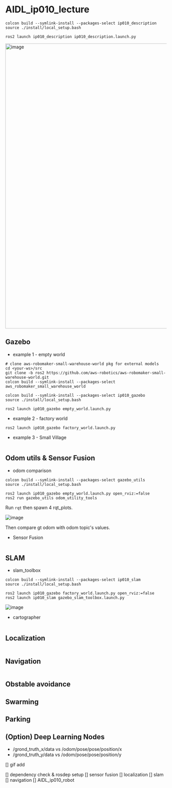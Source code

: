 # AIDL_ip010_lecture

```
colcon build --symlink-install --packages-select ip010_description
source ./install/local_setup.bash

ros2 launch ip010_description ip010_description.launch.py
```

<img width="886" alt="image" src="https://user-images.githubusercontent.com/12381733/164188762-98a6ba84-fdd2-4a0f-a6dc-c5c6abe946fb.png">

## Gazebo

* example 1 - empty world

```
# clone aws-robomaker-small-warehouse-world pkg for external models
cd <your-ws>/src
git clone -b ros2 https://github.com/aws-robotics/aws-robomaker-small-warehouse-world.git
colcon build --symlink-install --packages-select aws_robomaker_small_warehouse_world

colcon build --symlink-install --packages-select ip010_gazebo
source ./install/local_setup.bash

ros2 launch ip010_gazebo empty_world.launch.py
```

* example 2 - factory world

```
ros2 launch ip010_gazebo factory_world.launch.py
```

* example 3 - Small Village

```

```

## Odom utils & Sensor Fusion

* odom comparison

```
colcon build --symlink-install --packages-select gazebo_utils
source ./install/local_setup.bash

ros2 launch ip010_gazebo empty_world.launch.py open_rviz:=false
ros2 run gazebo_utils odom_utility_tools
```

Run `rqt` then spawn 4 rqt_plots.

![image](https://user-images.githubusercontent.com/12381733/169341841-ca9b6dde-5245-437d-a742-eeff2a458d60.png)

Then compare gt odom with odom topic's values.

* Sensor Fusion

```

```

## SLAM

* slam_toolbox

```
colcon build --symlink-install --packages-select ip010_slam
source ./install/local_setup.bash

ros2 launch ip010_gazebo factory_world.launch.py open_rviz:=false
ros2 launch ip010_slam gazebo_slam_toolbox.launch.py 
```

![image](https://user-images.githubusercontent.com/12381733/169345139-15c5de3b-5117-446f-9dd1-b86b787071e6.png)

* cartographer

```

```

## Localization

```

```

## Navigation

```

```

## Obstable avoidance

## Swarming

## Parking

## (Option) Deep Learning Nodes

- /grond_truth_x/data vs /odom/pose/pose/position/x
- /grond_truth_y/data vs /odom/pose/pose/position/y

[] gif add



[] dependency check & rosdep setup
[] sensor fusion
[] localization
[] slam
[] navigation
[] AIDL_ip010_robot